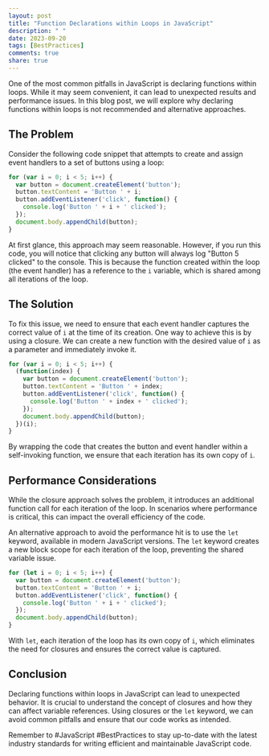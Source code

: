 ```yaml
---
layout: post
title: "Function Declarations within Loops in JavaScript"
description: " "
date: 2023-09-20
tags: [BestPractices]
comments: true
share: true
---
```


One of the most common pitfalls in JavaScript is declaring functions within loops. While it may seem convenient, it can lead to unexpected results and performance issues. In this blog post, we will explore why declaring functions within loops is not recommended and alternative approaches.

## The Problem

Consider the following code snippet that attempts to create and assign event handlers to a set of buttons using a loop:

```javascript
for (var i = 0; i < 5; i++) {
  var button = document.createElement('button');
  button.textContent = 'Button ' + i;
  button.addEventListener('click', function() {
    console.log('Button ' + i + ' clicked');
  });
  document.body.appendChild(button);
}
```

At first glance, this approach may seem reasonable. However, if you run this code, you will notice that clicking any button will always log "Button 5 clicked" to the console. This is because the function created within the loop (the event handler) has a reference to the `i` variable, which is shared among all iterations of the loop.

## The Solution

To fix this issue, we need to ensure that each event handler captures the correct value of `i` at the time of its creation. One way to achieve this is by using a closure. We can create a new function with the desired value of `i` as a parameter and immediately invoke it.

```javascript
for (var i = 0; i < 5; i++) {
  (function(index) {
    var button = document.createElement('button');
    button.textContent = 'Button ' + index;
    button.addEventListener('click', function() {
      console.log('Button ' + index + ' clicked');
    });
    document.body.appendChild(button);
  })(i);
}
```

By wrapping the code that creates the button and event handler within a self-invoking function, we ensure that each iteration has its own copy of `i`.

## Performance Considerations

While the closure approach solves the problem, it introduces an additional function call for each iteration of the loop. In scenarios where performance is critical, this can impact the overall efficiency of the code.

An alternative approach to avoid the performance hit is to use the `let` keyword, available in modern JavaScript versions. The `let` keyword creates a new block scope for each iteration of the loop, preventing the shared variable issue.

```javascript
for (let i = 0; i < 5; i++) {
  var button = document.createElement('button');
  button.textContent = 'Button ' + i;
  button.addEventListener('click', function() {
    console.log('Button ' + i + ' clicked');
  });
  document.body.appendChild(button);
}
```

With `let`, each iteration of the loop has its own copy of `i`, which eliminates the need for closures and ensures the correct value is captured.

## Conclusion

Declaring functions within loops in JavaScript can lead to unexpected behavior. It is crucial to understand the concept of closures and how they can affect variable references. Using closures or the `let` keyword, we can avoid common pitfalls and ensure that our code works as intended.

Remember to #JavaScript #BestPractices to stay up-to-date with the latest industry standards for writing efficient and maintainable JavaScript code.